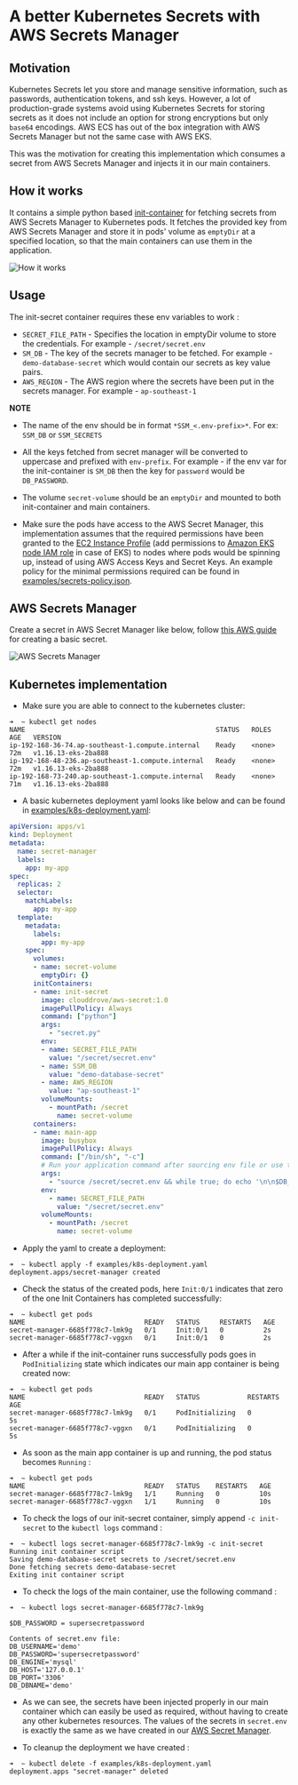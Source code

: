 # A better Kubernetes Secrets with AWS Secrets Manager

## Motivation

Kubernetes Secrets let you store and manage sensitive information, such as passwords, authentication tokens, and ssh keys. However, a lot of production-grade systems avoid using Kubernetes Secrets for storing secrets as it does not include an option for strong encryptions but only `base64` encodings. AWS ECS has out of the box integration with AWS Secrets Manager but not the same case with AWS EKS.

This was the motivation for creating this implementation which consumes a secret from AWS Secrets Manager and injects it in our main containers.

## How it works

It contains a simple python based [init-container](https://kubernetes.io/docs/concepts/workloads/pods/init-containers/) for fetching secrets from AWS Secrets Manager to Kubernetes pods. It fetches the provided key from AWS Secrets Manager and store it in pods' volume as `emptyDir` at a specified location, so that the main containers can use them in the application.

![How it works](images/HowItWorks.jpg?raw=true "How it works")

## Usage

The init-secret container requires these env variables to work :

- `SECRET_FILE_PATH` - Specifies the location in emptyDir volume to store the credentials. For example - `/secret/secret.env`
- `SM_DB` - The key of the secrets manager to be fetched. For example - `demo-database-secret` which would contain our secrets as key value pairs.
- `AWS_REGION` - The AWS region where the secrets have been put in the secrets manager. For example - `ap-southeast-1`

**NOTE**

- The name of the env should be in format `*SSM_<.env-prefix>*`. For ex: `SSM_DB` or `SSM_SECRETS`

- All the keys fetched from secret manager will be converted to uppercase and prefixed with `env-prefix`. For example - if the env var for the init-container is `SM_DB` then the key for `password` would be `DB_PASSWORD`.
  
- The volume `secret-volume` should be an `emptyDir` and mounted to both init-container and main containers.

- Make sure the pods have access to the AWS Secret Manager, this implementation assumes that the required permissions have been granted to the [EC2 Instance Profile](https://docs.aws.amazon.com/AWSEC2/latest/UserGuide/iam-roles-for-amazon-ec2.html) (add permissions to [Amazon EKS node IAM role](https://docs.aws.amazon.com/eks/latest/userguide/worker_node_IAM_role.html) in case of EKS) to nodes where pods would be spinning up, instead of using AWS Access Keys and Secret Keys. An example policy for the minimal permissions required can be found in [examples/secrets-policy.json](examples/secrets-policy.json).

## AWS Secrets Manager

Create a secret in AWS Secret Manager like below, follow [this AWS guide](https://docs.aws.amazon.com/secretsmanager/latest/userguide/manage_create-basic-secret.html) for creating a basic secret.

![AWS Secrets Manager](images/AWSSecretsManager.JPG?raw=true "AWS Secrets Manager")



## Kubernetes implementation

- Make sure you are able to connect to the kubernetes cluster:
  
```console
➜  ~ kubectl get nodes
NAME                                                STATUS   ROLES    AGE   VERSION
ip-192-168-36-74.ap-southeast-1.compute.internal    Ready    <none>   72m   v1.16.13-eks-2ba888
ip-192-168-48-236.ap-southeast-1.compute.internal   Ready    <none>   72m   v1.16.13-eks-2ba888
ip-192-168-73-240.ap-southeast-1.compute.internal   Ready    <none>   71m   v1.16.13-eks-2ba888
```

- A basic kubernetes deployment yaml looks like below and can be found in [examples/k8s-deployment.yaml](examples/k8s-deployment.yaml):
  
```yaml
apiVersion: apps/v1
kind: Deployment
metadata:
  name: secret-manager
  labels:
    app: my-app
spec:
  replicas: 2
  selector:
    matchLabels:
      app: my-app
  template:
    metadata:
      labels:
        app: my-app
    spec:
      volumes:
      - name: secret-volume
        emptyDir: {}
      initContainers:
      - name: init-secret
        image: clouddrove/aws-secret:1.0
        imagePullPolicy: Always
        command: ["python"]
        args:
          - "secret.py"
        env:
        - name: SECRET_FILE_PATH
          value: "/secret/secret.env"
        - name: SSM_DB
          value: "demo-database-secret"
        - name: AWS_REGION
          value: "ap-southeast-1"
        volumeMounts:
          - mountPath: /secret
            name: secret-volume
      containers:
      - name: main-app
        image: busybox
        imagePullPolicy: Always
        command: ["/bin/sh", "-c"]
        # Run your application command after sourcing env file or use the env file to your convenience
        args:
          - "source /secret/secret.env && while true; do echo '\n\n$DB_PASSWORD = '$DB_PASSWORD; echo '\nContents of secret.env file:'; cat /secret/secret.env;  sleep 2; done"
        env:
          - name: SECRET_FILE_PATH
            value: "/secret/secret.env"
        volumeMounts:
          - mountPath: /secret
            name: secret-volume
```

- Apply the yaml to create a deployment:

```console
➜  ~ kubectl apply -f examples/k8s-deployment.yaml
deployment.apps/secret-manager created
```

- Check the status of the created pods, here `Init:0/1` indicates that zero of the one Init Containers has completed successfully:

```console
➜  ~ kubectl get pods
NAME                              READY   STATUS     RESTARTS   AGE
secret-manager-6685f778c7-lmk9g   0/1     Init:0/1   0          2s
secret-manager-6685f778c7-vggxn   0/1     Init:0/1   0          2s
```

- After a while if the init-container runs successfully pods goes in `PodInitializing` state which indicates our main app container is being created now:

```console
➜  ~ kubectl get pods
NAME                              READY   STATUS            RESTARTS   AGE
secret-manager-6685f778c7-lmk9g   0/1     PodInitializing   0          5s
secret-manager-6685f778c7-vggxn   0/1     PodInitializing   0          5s
```

- As soon as the main app container is up and running, the pod status becomes `Running` :

```console
➜  ~ kubectl get pods
NAME                              READY   STATUS    RESTARTS   AGE
secret-manager-6685f778c7-lmk9g   1/1     Running   0          10s
secret-manager-6685f778c7-vggxn   1/1     Running   0          10s
```

- To check the logs of our init-secret container, simply append `-c init-secret` to the `kubectl logs` command :

```console
➜  ~ kubectl logs secret-manager-6685f778c7-lmk9g -c init-secret
Running init container script
Saving demo-database-secret secrets to /secret/secret.env
Done fetching secrets demo-database-secret
Exiting init container script
```

- To check the logs of the main container, use the following command :
  
```console
➜  ~ kubectl logs secret-manager-6685f778c7-lmk9g

$DB_PASSWORD = supersecretpassword

Contents of secret.env file:
DB_USERNAME='demo'
DB_PASSWORD='supersecretpassword'
DB_ENGINE='mysql'
DB_HOST='127.0.0.1'
DB_PORT='3306'
DB_DBNAME='demo'
```

- As we can see, the secrets have been injected properly in our main container which can easily be used as required, without having to create any other kubernetes resources. The values of the secrets in `secret.env` is exactly the same as we have created in our [AWS Secret Manager](#aws-secrets-manager).

- To cleanup the deployment we have created :

```console
➜  ~ kubectl delete -f examples/k8s-deployment.yaml
deployment.apps "secret-manager" deleted
```